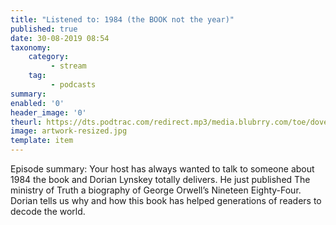 ```yaml
---
title: "Listened to: 1984 (the BOOK not the year)"
published: true
date: 30-08-2019 08:54
taxonomy:
    category:
         - stream
    tag:
         - podcasts
summary:
enabled: '0'
header_image: '0'
theurl: https://dts.podtrac.com/redirect.mp3/media.blubrry.com/toe/dovetail.prxu.org/toe/b0d88a42-dafc-47e7-b30c-8a88fdbe6dad/Episode_135_1984book.mp3
image: artwork-resized.jpg
template: item
---
```

 
Episode summary: Your host has always wanted to talk to someone about 1984 the book and Dorian Lynskey totally delivers. He just published The ministry of Truth a biography of George Orwell’s Nineteen Eighty-Four. Dorian tells us why and how this book has helped generations of readers to decode the world.

